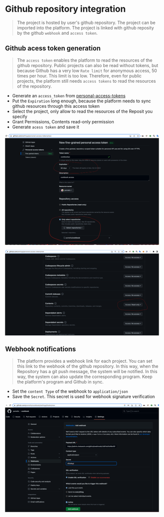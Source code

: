 # Github repository integration
> The project is hosted by user's github repository. The project can be imported into the platform. The project is linked with github reposity by the github `webhook` and `access token`.

## Github acess token generation

> The `access token` enables the platform to read the resources of the github repository. Public projects can also be read without tokens, but because Github has a very low `Rate limit` for anonymous access, 50 times per hour. This limit is too low. Therefore, even for public projects, the platform still needs `access tokens` to read the resources of the repository.


- Generate an `access_token` from [personal-access-tokens](https://github.com/settings/personal-access-tokens/new)
- Put the `Expiration` long enough, because the platform needs to sync github resources through this access token
- Select the project, only allow to read the resources of the Reposit you specify
- Grant Permissions, Contents read-only permission
- Generate `acess token` and save it

![webhook](/public/images/access_token_repository.png)

![webhook](/public/images/access_token_content_readonly.png)

## Webhook notifications

> The platform provides a webhook link for each project. You can set this link to the webhook of the github repository. In this way, when the Repository has a git push message, the system will be notified. In this way, the system can also update the corresponding program. Keep the platform's program and Github in sync.


- Set the `content Type` of the webhook to `application/json`
- Save the `Secret`. This secret is used for webhook signature verification

![webhook](/public/images/webhook.png)
